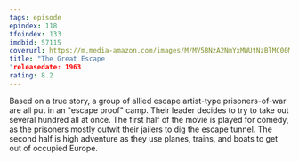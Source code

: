```yaml
---
tags: episode
epindex: 118
tfoindex: 133
imdbid: 57115
coverurl: https://m.media-amazon.com/images/M/MV5BNzA2NmYxMWUtNzBlMC00MWM2LTkwNmQtYTFlZjQwODNhOWE0XkEyXkFqcGdeQXVyNTIzOTk5ODM@._V1_SX202_CR0,0,202,300_.jpg
title: "The Great Escape
"releasedate: 1963
rating: 8.2
---
```


Based on a true story, a group of allied escape artist-type prisoners-of-war are all put in an "escape proof" camp. Their leader decides to try to take out several hundred all at once. The first half of the movie is played for comedy, as the prisoners mostly outwit their jailers to dig the escape tunnel. The second half is high adventure as they use planes, trains, and boats to get out of occupied Europe.